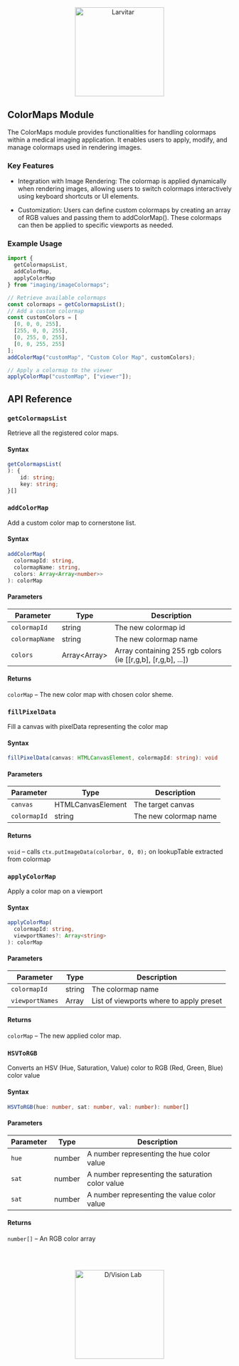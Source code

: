 <div style="text-align: center;">
    <img src="https://assets.pokemon.com/assets/cms2/img/pokedex/full/246.png" alt="Larvitar" height="200" />
</div>

## ColorMaps Module

The ColorMaps module provides functionalities for handling colormaps within a medical imaging application. It enables users to apply, modify, and manage colormaps used in rendering images.

### Key Features

- Integration with Image Rendering: The colormap is applied dynamically when rendering images, allowing users to switch colormaps interactively using keyboard shortcuts or UI elements.

- Customization: Users can define custom colormaps by creating an array of RGB values and passing them to addColorMap(). These colormaps can then be applied to specific viewports as needed.

### Example Usage

```typescript
import {
  getColormapsList,
  addColorMap,
  applyColorMap
} from "imaging/imageColormaps";

// Retrieve available colormaps
const colormaps = getColormapsList();
// Add a custom colormap
const customColors = [
  [0, 0, 0, 255],
  [255, 0, 0, 255],
  [0, 255, 0, 255],
  [0, 0, 255, 255]
];
addColorMap("customMap", "Custom Color Map", customColors);

// Apply a colormap to the viewer
applyColorMap("customMap", ["viewer"]);
```

## API Reference

### `getColormapsList`

Retrieve all the registered color maps.

#### Syntax

```typescript
getColormapsList(
): {
    id: string;
    key: string;
}[]
```

### `addColorMap`

Add a custom color map to cornerstone list.

#### Syntax

```typescript
addColorMap(
  colormapId: string,
  colormapName: string,
  colors: Array<Array<number>>
): colorMap
```

#### Parameters

| Parameter      | Type                 | Description                                                  |
| -------------- | -------------------- | ------------------------------------------------------------ |
| `colormapId`   | string               | The new colormap id                                          |
| `colormapName` | string               | The new colormap name                                        |
| `colors`       | Array<Array<number>> | Array containing 255 rgb colors (ie [[r,g,b], [r,g,b], ...]) |

#### Returns

`colorMap` – The new color map with chosen color sheme.

### `fillPixelData`

Fill a canvas with pixelData representing the color map

#### Syntax

```typescript
fillPixelData(canvas: HTMLCanvasElement, colormapId: string): void
```

#### Parameters

| Parameter    | Type              | Description           |
| ------------ | ----------------- | --------------------- |
| `canvas`     | HTMLCanvasElement | The target canvas     |
| `colormapId` | string            | The new colormap name |

#### Returns

`void` – calls `ctx.putImageData(colorbar, 0, 0);` on lookupTable extracted from colormap

### `applyColorMap`

Apply a color map on a viewport

#### Syntax

```typescript
applyColorMap(
  colormapId: string,
  viewportNames?: Array<string>
): colorMap
```

#### Parameters

| Parameter       | Type          | Description                             |
| --------------- | ------------- | --------------------------------------- |
| `colormapId`    | string        | The colormap name                       |
| `viewportNames` | Array<string> | List of viewports where to apply preset |

#### Returns

`colorMap` – The new applied color map.

### `HSVToRGB`

Converts an HSV (Hue, Saturation, Value) color to RGB (Red, Green, Blue) color value

#### Syntax

```typescript
HSVToRGB(hue: number, sat: number, val: number): number[]
```

#### Parameters

| Parameter | Type   | Description                                      |
| --------- | ------ | ------------------------------------------------ |
| `hue`     | number | A number representing the hue color value        |
| `sat`     | number | A number representing the saturation color value |
| `sat`     | number | A number representing the value color value      |

#### Returns

`number[]` – An RGB color array

<br></br>

<div style="text-align: center;">
    <img src="https://press.r1-it.storage.cloud.it/logo_trasparent.png" alt="D/Vision Lab" height="200" />
</div>
